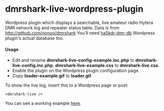 dmrshark-live-wordpress-plugin
==============================

Wordpress plugin which displays a searchable, live amateur radio Hytera DMR network log and repeater status table.
Data is from http://github.com/nonoo/dmrshark
You'll need [ha5kdr-dmr-db](https://github.com/nonoo/ha5kdr-dmr-db) Wordpress plugin's actual database too.

#### Usage

- Edit and rename **dmrshark-live-config-example.inc.php** to **dmrshark-live-config.inc.php**,
**dmrshark-live-example.css** to **dmrshark-live.css**.
- Enable the plugin on the Wordpress plugin configuration page.
- Copy **loader-example.gif** to **loader.gif**.

To show the live log, insert this to a Wordpress page or post:

```
<dmrshark-live />
```

You can see a working example [here](http://ham-dmr.hu/elo-statusz/).
